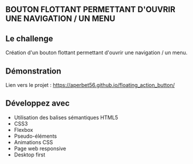 ## BOUTON FLOTTANT PERMETTANT D'OUVRIR UNE NAVIGATION / UN MENU

## Le challenge

Création d'un bouton flottant permettant d'ouvrir une navigation / un menu.

## Démonstration

Lien vers le projet : https://aperbet56.github.io/floating_action_button/

## Développez avec

- Utilisation des balises sémantiques HTML5
- CSS3
- Flexbox
- Pseudo-éléments
- Animations CSS
- Page web responsive
- Desktop first
